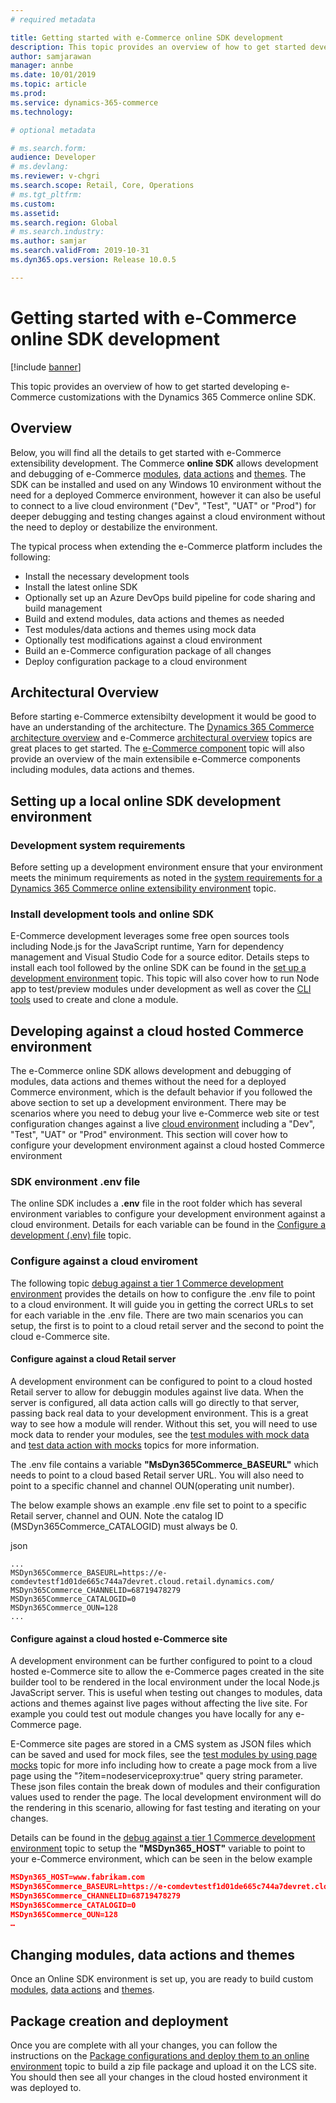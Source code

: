 ```yaml
---
# required metadata

title: Getting started with e-Commerce online SDK development
description: This topic provides an overview of how to get started developing e-Commerce customizations with the Dynamics 365 Commerce online SDK.
author: samjarawan
manager: annbe
ms.date: 10/01/2019
ms.topic: article
ms.prod: 
ms.service: dynamics-365-commerce
ms.technology: 

# optional metadata

# ms.search.form: 
audience: Developer
# ms.devlang: 
ms.reviewer: v-chgri
ms.search.scope: Retail, Core, Operations
# ms.tgt_pltfrm: 
ms.custom: 
ms.assetid: 
ms.search.region: Global
# ms.search.industry: 
ms.author: samjar
ms.search.validFrom: 2019-10-31
ms.dyn365.ops.version: Release 10.0.5

---
```

# Getting started with e-Commerce online SDK development

[!include [banner](../includes/banner.md)]

This topic provides an overview of how to get started developing e-Commerce customizations with the Dynamics 365 Commerce online SDK.

## Overview
Below, you will find all the details to get started with e-Commerce extensibility development. The Commerce **online SDK** allows development and debugging of e-Commerce [modules](modules-overview.md), [data actions](data-actions.md) and [themes](theming.md).  The SDK can be installed and used on any Windows 10 environment without the need for a deployed Commerce environment, however it can also be useful to connect to a live cloud environment ("Dev", "Test", "UAT" or "Prod") for deeper debugging and testing changes against a cloud environment without the need to deploy or destabilize the environment.

The typical process when extending the e-Commerce platform includes the following:
* Install the necessary development tools
* Install the latest online SDK
* Optionally set up an Azure DevOps build pipeline for code sharing and build management
* Build and extend modules, data actions and themes as needed
* Test modules/data actions and themes using mock data
* Optionally test modifications against a cloud environment
* Build an e-Commerce configuration package of all changes
* Deploy configuration package to a cloud environment

## Architectural Overview
Before starting e-Commerce extensibilty development it would be good to have an understanding of the architecture.  The [Dynamics 365 Commerce architecture overview](../commerce-architecture.md) and e-Commerce [architectural overview](architectural-overview.md) topics are great places to get started.  The [e-Commerce component](ecommerce-components.md) topic will also provide an overview of the main extensibile e-Commerce components including modules, data actions and themes.


## Setting up a local online SDK development environment

### Development system requirements
Before setting up a development environment ensure that your environment meets the minimum requirements as noted in the [system requirements for a Dynamics 365 Commerce online extensibility environment](system-requirements.md) topic.

### Install development tools and online SDK
E-Commerce development leverages some free open sources tools including Node.js for the JavaScript runtime, Yarn for dependency management and Visual Studio Code for a source editor.  Details steps to install each tool followed by the online SDK can be found in the [set up a development environment](setup-dev-environment.md) topic.  This topic will also cover how to run Node app to test/preview modules under development as well as cover the [CLI tools](cli-command-reference.md) used to create and clone a module.

## Developing against a cloud hosted Commerce environment
The e-Commerce online SDK allows development and debugging of modules, data actions and themes without the need for a deployed Commerce environment, which is the default behavior if you followed the above section to set up a development environment. There may be scenarios where you need to debug your live e-Commerce web site or test configuration changes against a live [cloud environment](https://docs.microsoft.com/en-us/dynamics365/fin-ops-core/dev-itpro/migration-upgrade/update-guide?toc=/dynamics365/commerce/toc.json#environments) including a "Dev", "Test", "UAT" or "Prod" environment.  This section will cover how to configure your development environment against a cloud hosted Commerce environment

### SDK environment .env file
The online SDK includes a **.env** file in the root folder which has several environment variables to configure your development environment against a cloud environment.  Details for each variable can be found in the [Configure a development (.env) file](configure-env-file.md) topic.  

### Configure against a cloud enviroment
The following topic [debug against a tier 1 Commerce development environment](debug-tier-1) provides the details on how to configure the .env file to point to a cloud environment.  It will guide you in getting the correct URLs to set for each variable in the .env file.  There are two main scenarios you can setup, the first is to point to a cloud retail server and the second to point the cloud e-Commerce site.

#### Configure against a cloud Retail server
A development environment can be configured to point to a cloud hosted Retail server to allow for debuggin modules against live data.  When the server is configured, all data action calls will go directly to that server, passing back real data to your development environment.  This is a great way to see how a module will render.  Without this set, you will need to use mock data to render your modules, see the [test modules with mock data](test-module-mock.md) and [test data action with mocks](test-data-action-mocks.md) topics for more information.

The .env file contains a variable **"MsDyn365Commerce_BASEURL"** which needs to point to a cloud based Retail server URL. You will also need to point to a specific channel and channel OUN(operating unit number).

The below example shows an example .env file set to point to a specific Retail server, channel and OUN.  Note the catalog ID (MSDyn365Commerce_CATALOGID) must always be 0.

json
```
...
MSDyn365Commerce_BASEURL=https://e-comdevtestf1d01de665c744a7devret.cloud.retail.dynamics.com/
MSDyn365Commerce_CHANNELID=68719478279
MSDyn365Commerce_CATALOGID=0
MSDyn365Commerce_OUN=128
...
```

#### Configure against a cloud hosted e-Commerce site
A development environment can be further configured to point to a cloud hosted e-Commerce site to allow the e-Commerce pages created in the site builder tool to be rendered in the local environment under the local Node.js JavaScript server.  This is useful when testing out changes to modules, data actions and themes against live pages without affecting the live site.  For example you could test out module changes you have locally for any e-Commerce page.

E-Commerce site pages are stored in a CMS system as JSON files which can be saved and used for mock files, see the [test modules by using page mocks](test-page-mock.md) topic for more info including how to create a page mock from a live page using the "?item=nodeserviceproxy:true" query string parameter.  These json files contain the break down of modules and their configuration values used to render the page.  The local development environment will do the rendering in this scenario, allowing for fast testing and iterating on your changes.  

Details can be found in the [debug against a tier 1 Commerce development environment](debug-tier-1) topic to setup the **"MSDyn365_HOST"** variable to point to your e-Commerce  environment, which can be seen in the below example

```json
MSDyn365_HOST=www.fabrikam.com
MSDyn365Commerce_BASEURL=https://e-comdevtestf1d01de665c744a7devret.cloud.retail.dynamics.com/
MSDyn365Commerce_CHANNELID=68719478279
MSDyn365Commerce_CATALOGID=0
MSDyn365Commerce_OUN=128
…
```

## Changing modules, data actions and themes
Once an Online SDK environment is set up, you are ready to build custom [modules](create-new-module.md), [data actions](data-actions.md) and [themes](create-theme.md). 

## Package creation and deployment
Once you are complete with all your changes, you can follow the instructions on the [Package configurations and deploy them to an online environment](package-deploy.md) topic to build a zip file package and upload it on the LCS site.  You should then see all your changes in the cloud hosted environment it was deployed to.
